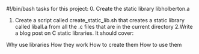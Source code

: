#!/bin/bash
tasks for this project:
0. Create the static library libholberton.a
1. Create a script called create_static_lib.sh that creates a static library
called liball.a from all the .c files that are in the current directory
2.Write a blog post on C static libraries. It should cover:

Why use libraries
How they work
How to create them
How to use them